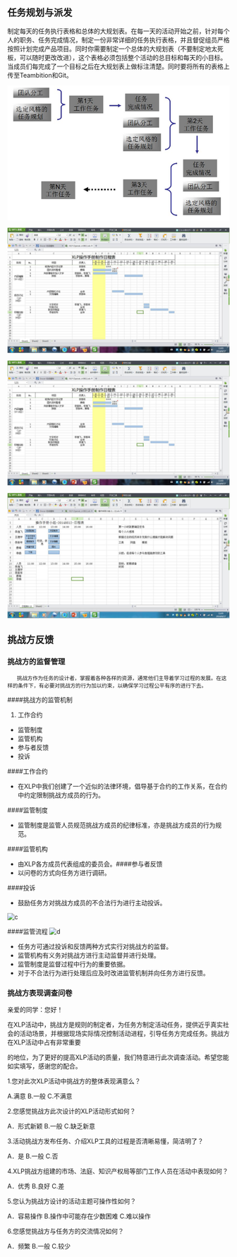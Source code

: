 ## 任务规划与派发

制定每天的任务执行表格和总体的大规划表。在每一天的活动开始之前，针对每个人的职务、任务完成情况，制定一份非常详细的任务执行表格，并且督促组员严格按照计划完成产品项目。同时你需要制定一个总体的大规划表（不要制定地太死板，可以随时更改改进），这个表格必须包括整个活动的总目标和每天的小目标。当成员们每完成了一个目标之后在大规划表上做标注清楚。同时要将所有的表格上传至Teambition和Git。



![0](../assets/challenger_preparation/mission_planning_and_distribution/03.jpg)

![0](../assets/challenger_preparation/mission_planning_and_distribution/00.jpg)

![0](../assets/challenger_preparation/mission_planning_and_distribution/01.jpg)

![0](../assets/challenger_preparation/mission_planning_and_distribution/02.jpg)

## 挑战方反馈

### 挑战方的监督管理
       挑战方作为任务的设计者，掌握着各种各样的资源，通常他们主导着学习过程的发展。在这样的条件下，有必要对挑战方的行为加以约束，以确保学习过程公平有序的进行下去。
####挑战方的监管机制
1. 工作合约
- 监管制度
- 监管机构
- 参与者反馈
- 投诉

####工作合约
- 在XLP中我们创建了一个近似的法律环境，倡导基于合约的工作关系，在合约中约定限制挑战方成员的行为。

####监管制度
- 监管制度是监管人员规范挑战方成员的纪律标准，亦是挑战方成员的行为规范。

####监管机构
- 由XLP各方成员代表组成的委员会。####参与者反馈
- 以问卷的方式向任务方进行调研。

####投诉
- 鼓励任务方对挑战方成员的不合法行为进行主动投诉。

![c](../assets/challenger_preparation/mission_planning_and_distribution/team12_check_1.jpg)

####监管流程
![d](../assets/challenger_preparation/mission_planning_and_distribution/team12_check_2.jpg)

- 任务方可通过投诉和反馈两种方式实行对挑战方的监督。
- 监管机构有义务对挑战方进行主动监督并进行处理。
- 监管制度是监督过程中行为的重要依据。
- 对于不合法行为进行处理后应及时改进监管机制并向任务方进行反馈。

### 挑战方表现调查问卷
亲爱的同学：您好！

在XLP活动中，挑战方是规则的制定者，为任务方制定活动任务，提供近乎真实社会的活动场景，并根据现场实际情况控制活动进程，引导任务方完成任务。挑战方在XLP活动中占有非常重要

的地位，为了更好的提高XLP活动的质量，我们特意进行此次调查活动。希望您能如实填写，感谢您的配合。


1.您对此次XLP活动中挑战方的整体表现满意么？

A.满意 B.一般 C.不满意

2.您感觉挑战方此次设计的XLP活动形式如何？

A．形式新颖 B.一般 C.缺乏新意

3.活动挑战方发布任务、介绍XLP工具的过程是否清晰易懂，简洁明了？

A．是  B.一般 C.否

4.XLP挑战方组建的市场、法庭、知识产权局等部门工作人员在活动中表现如何？

A．优秀 B.良好 C.差

5.您认为挑战方设计的活动主题可操作性如何？

A．容易操作 B.操作中可能存在少数困难 C.难以操作

6.您感觉挑战方与任务方的交流情况如何？

  A．频繁  B.一般  C.较少
